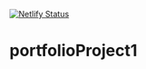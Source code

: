[![Netlify Status](https://api.netlify.com/api/v1/badges/d1ec2764-d8f7-4bd3-84ef-a53c731ebe3a/deploy-status)](https://app.netlify.com/sites/tomiportfolio1/deploys)
# portfolioProject1
